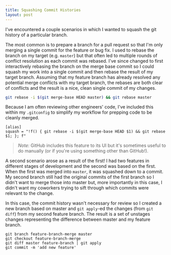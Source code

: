 ```yaml
---
title: Squashing Commit Histories
layout: post
---
```


I've encountered a couple scenarios in which I wanted to squash the git history of a particular
branch.

The most common is to prepare a branch for a pull request so that I'm only merging a single
commit for the feature or bug fix. I used to rebase the branch on my target (e.g. `master`) but that
often led to multiple rounds of conflict resolution as each commit was rebased. I've since changed
to first interactively rebasing the branch on the merge base commit so I could squash my work into
a single commit and then rebase the result of my target branch. Assuming that my feature branch has
already resolved any potential merge conflicts with my target branch, the rebases are both clear of
conflicts and the result is a nice, clean single commit of my changes.

```bash
git rebase -i $(git merge-base HEAD master) && git rebase master
```

Because I am often reviewing other engineers' code, I've included this within my `.gitconfig` to
simplify my workflow for prepping code to be cleanly merged.

```
[alias]
squash = "!f() { git rebase -i $(git merge-base HEAD $1) && git rebase $1; }; f"
```

> *Note:* GitHub includes this feature to its UI but it's sometimes useful to do manually (or if
> you're using something other than GitHub!).

A second scenario arose as a result of the first! I had two features in different stages of
development and the second was based on the first. When the first was merged into `master`, it was
squashed down to a commit. My second branch still had the original commits of the first branch so I
didn't want to merge those into master but, more importantly in this case, I didn't want my
coworkers trying to sift through which commits were relevant to the change.

In this case, the commit history wasn't necessary for review so I created a new branch based on
master and `git apply`-ed the changes (from `git diff`) from my second feature branch. The result is
a set of unstages changes representing the difference between master and my feature branch.

```
git branch feature-branch-merge master
git checkout feature-branch-merge
git diff master feature-branch | git apply
git commit -m 'add new feature'
```
